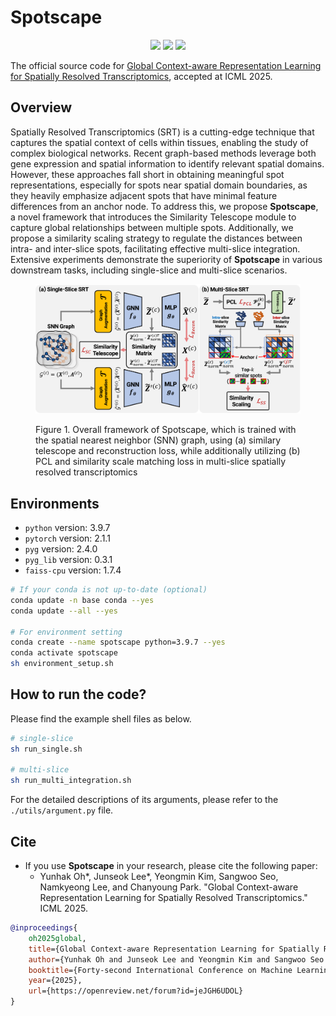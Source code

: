 # Spotscape

<p align="center">   
    <a href="https://pytorch.org/" alt="PyTorch">
      <img src="https://img.shields.io/badge/PyTorch-%23EE4C2C.svg?e&logo=PyTorch&logoColor=white" /></a>
    <a href="https://icml.cc/Conferences/2025" alt="Conference">
        <img src="https://img.shields.io/badge/ICML'25-brightgreen" /></a>
    <img src="https://img.shields.io/pypi/l/torch-rechub">
</p>

The official source code for [Global Context-aware Representation Learning for Spatially Resolved Transcriptomics](https://openreview.net/forum?id=jeJGH6UDOL), accepted at ICML 2025.

## Overview

Spatially Resolved Transcriptomics (SRT) is a cutting-edge technique that captures the spatial context of cells within tissues, enabling the study of complex biological networks. Recent graph-based methods leverage both gene expression and spatial information to identify relevant spatial domains. However, these approaches fall short in obtaining meaningful spot representations, especially for spots near spatial domain boundaries, as they heavily emphasize adjacent spots that have minimal feature differences from an anchor node. To address this, we propose **Spotscape**, a novel framework that introduces the Similarity Telescope module to capture global relationships between multiple spots. Additionally, we propose a similarity scaling strategy to regulate the distances between intra- and inter-slice spots, facilitating effective multi-slice integration. Extensive experiments demonstrate the superiority of **Spotscape** in various downstream tasks, including single-slice and multi-slice scenarios.


<figure>
  <p style="text-align: center;">
  <img src="imgs/Architecture.png" width="500px" />
  <figcaption>Figure 1. Overall framework of Spotscape, which is trained with the spatial nearest neighbor (SNN) graph, using (a) similary telescope and reconstruction loss, while additionally utilizing (b) PCL and similarity scale matching loss in multi-slice spatially resolved transcriptomics</figcaption>
  </p>
</figure>


## Environments

* ``python`` version: 3.9.7
* ``pytorch`` version: 2.1.1
* ``pyg`` version: 2.4.0
* ``pyg_lib`` version: 0.3.1
* ``faiss-cpu`` version: 1.7.4

```bash
# If your conda is not up-to-date (optional)
conda update -n base conda --yes
conda update --all --yes

# For environment setting
conda create --name spotscape python=3.9.7 --yes
conda activate spotscape
sh environment_setup.sh
```

## How to run the code?

Please find the example shell files as below.

```bash
# single-slice
sh run_single.sh

# multi-slice
sh run_multi_integration.sh
```

For the detailed descriptions of its arguments, please refer to the ``./utils/argument.py`` file.

## Cite

- If you use **Spotscape** in your research, please cite the following paper:
  - Yunhak Oh*, Junseok Lee*, Yeongmin Kim, Sangwoo Seo, Namkyeong Lee, and Chanyoung Park. "Global Context-aware Representation Learning for Spatially Resolved Transcriptomics." ICML 2025.

```bibtex
@inproceedings{
    oh2025global,
    title={Global Context-aware Representation Learning for Spatially Resolved Transcriptomics},
    author={Yunhak Oh and Junseok Lee and Yeongmin Kim and Sangwoo Seo and Namkyeong Lee and Chanyoung Park},
    booktitle={Forty-second International Conference on Machine Learning},
    year={2025},
    url={https://openreview.net/forum?id=jeJGH6UDOL}
}
```

